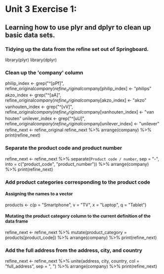 # Unit 3 Exercise 1:
## Learning how to use plyr and dplyr to clean up basic data sets.
### Tidying up the data from the refine set out of Springboard.
library(plyr)
library(dplyr)

### Clean up the 'company' column
philip_index <- grep("^[pPf]", refine_original$company)
refine_original$company[philip_index] <- "philips"
akzo_index <- grep("^[aA]", refine_original$company)
refine_original$company[akzo_index] <- "akzo"
vanhouten_index <- grep("^[vV]", refine_original$company)
refine_original$company[vanhouten_index] <- "van houten"
unilever_index <- grep("^[uU]", refine_original$company)
refine_original$company[unilever_index] <- "unilever"
refine_next <- refine_original
refine_next %>% 
  arrange(company) %>% 
  print(refine_next)

### Separate the product code and product number
refine_next <- refine_next %>% 
  separate(`Product code / number`, sep = "-", into = c("product_code", "product_number")) %>% 
  arrange(company) %>% 
  print(refine_next)

### Add product categories corresponding to the product code
#### Assigning the names to a vector
products <- c(p = "Smartphone", v = "TV", x = "Laptop", q = "Tablet")
#### Mutating the product category column to the current definition of the data frame
refine_next <- refine_next %>% 
  mutate(product_category = products[product_code]) %>% 
  arrange(company) %>% 
  print(refine_next)

### Add the full address from the address, city, and country
refine_next <- refine_next %>% 
  unite(address, city, country, col = "full_address", sep = ", ") %>% 
  arrange(company) %>% 
  print(refine_next)
